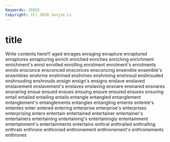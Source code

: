 ```yaml
---
Keywords: 26825
Copyright: (C) 2020 Junjie Li
---
```


# title

Write contents here!!!
aged 
enrages 
enraging
enrapture 
enraptured 
enraptures 
enrapturing 
enrich 
enriched 
enriches 
enriching 
enrichment 
enrichment's
enrol 
enrolled 
enrolling 
enrolment 
enrolment's 
enrolments 
enrols 
ensconce 
ensconced 
ensconces
ensconcing 
ensemble 
ensemble's 
ensembles 
enshrine 
enshrined 
enshrines 
enshrining 
enshroud 
enshrouded
enshrouding 
enshrouds 
ensign 
ensign's 
ensigns 
enslave 
enslaved 
enslavement 
enslavement's 
enslaves
enslaving 
ensnare 
ensnared 
ensnares 
ensnaring 
ensue 
ensued 
ensues 
ensuing 
ensure
ensured 
ensures 
ensuring 
entail 
entailed 
entailing 
entails 
entangle 
entangled 
entanglement
entanglement's 
entanglements 
entangles 
entangling 
entente 
entente's 
ententes 
enter 
entered 
entering
enterprise 
enterprise's 
enterprises 
enterprising 
enters 
entertain 
entertained 
entertainer 
entertainer's 
entertainers
entertaining 
entertaining's 
entertainingly 
entertainment 
entertainment's 
entertainments 
entertains 
enthral 
enthralled 
enthralling
enthrals 
enthrone 
enthroned 
enthronement 
enthronement's 
enthronements 
enthrones 
